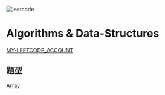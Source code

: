 ![leetcode](https://repository-images.githubusercontent.com/127407957/95ef1b80-2578-11ea-98af-31e60fac7c58)

# Algorithms & Data-Structures

[MY-LEETCODE_ACCOUNT](https://leetcode.com/123davidbill/)

## 題型

[Array](https://github.com/janlin002/Algorithms-Data-Structures/tree/master/src/Demo/Array)